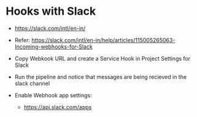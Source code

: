 # Hooks with Slack
- https://slack.com/intl/en-in/
- Refer: https://slack.com/intl/en-in/help/articles/115005265063-Incoming-webhooks-for-Slack
- Copy Webkook URL and create a Service Hook in Project Settings for Slack
- Run the pipeline and notice that messages are being recieved in the slack channel


- Enable Webhook app settings:
  - https://api.slack.com/apps
